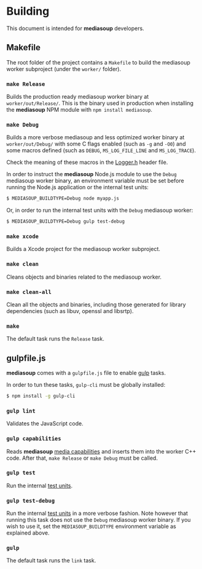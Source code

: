 # Building

This document is intended for **mediasoup** developers.


## Makefile

The root folder of the project contains a `Makefile` to build the mediasoup worker subproject (under the `worker/` folder).

### `make Release`

Builds the production ready mediasoup worker binary at `worker/out/Release/`. This is the binary used in production when installing the **mediasoup** NPM module with `npm install mediasoup`.

### `make Debug`

Builds a more verbose mediasoup and less optimized worker binary at `worker/out/Debug/` with some C flags enabled (such as `-g` and `-O0`) and some macros defined (such as `DEBUG`, `MS_LOG_FILE_LINE` and `MS_LOG_TRACE`).

Check the meaning of these macros in the [Logger.h](worker/include/Logger.h) header file.

In order to instruct the **mediasoup** Node.js module to use the `Debug` mediasoup worker binary, an environment variable must be set before running the Node.js application or the internal test units:

```bash
$ MEDIASOUP_BUILDTYPE=Debug node myapp.js
```

Or, in order to run the internal test units with the `Debug` mediasoup worker:

```bash
$ MEDIASOUP_BUILDTYPE=Debug gulp test-debug
```

### `make xcode`

Builds a Xcode project for the mediasoup worker subproject.

### `make clean`

Cleans objects and binaries related to the mediasoup worker.

### `make clean-all`

Clean all the objects and binaries, including those generated for library dependencies (such as libuv, openssl and libsrtp).

### `make`

The default task runs the `Release` task.


## gulpfile.js

**mediasoup** comes with a `gulpfile.js` file to enable [gulp](https://www.npmjs.com/package/gulp) tasks.

In order to tun these tasks, `gulp-cli` must be globally installed:

```bash
$ npm install -g gulp-cli
```

### `gulp lint`

Validates the JavaScript code.

### `gulp capabilities`

Reads **mediasoup** [media capabilities](data/supportedCapabilities) and inserts them into the worker C++ code. After that, `make Release` or `make Debug` must be called.

### `gulp test`

Run the internal [test units](test/).

### `gulp test-debug`

Run the internal [test units](test/) in a more verbose fashion. Note however that running this task does not use the `Debug` mediasoup worker binary. If you wish to use it, set the `MEDIASOUP_BUILDTYPE` environment variable as explained above.

### `gulp`

The default task runs the `link` task.
